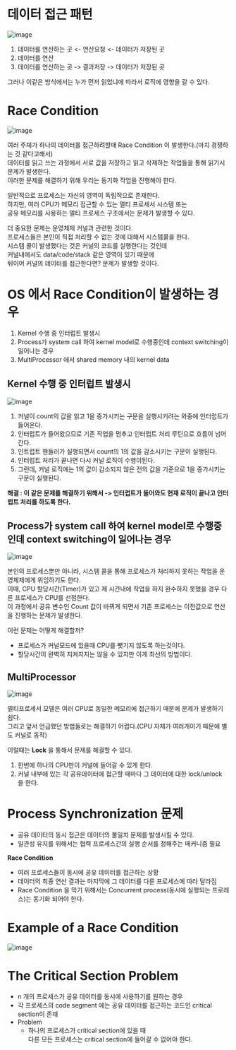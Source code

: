 # 데이터 접근 패턴 

![image](https://user-images.githubusercontent.com/50267433/141056517-88c158bd-d43d-4ae4-8754-f26026cceb6b.png)

1. 데이터를 연산하는 곳 <- 연산요청 <- 데이터가 저장된 곳 
2. 데이터를 연산 
3. 데이터를 연산하는 곳 -> 결과저장 -> 데이터가 저장된 곳 

그러나 이같은 방식에서는 누가 먼저 읽었냐에 따라서 로직에 영향을 갈 수 있다.   

# Race Condition

![image](https://user-images.githubusercontent.com/50267433/141056768-bcc1e8fb-a621-4bd2-939e-ef741ae1145a.png)
        
여러 주체가 하나의 데이터를 접근하려할때 Race Condition 이 발생한다.(마치 경쟁하는 것 같다고해서)              
데이터를 읽고 쓰는 과정에서 서로 값을 저장하고 읽고 삭제하는 작업들을 통해 읽기시 문제가 발생한다.         
이러한 문제를 해결하기 위해 우리는 동기화 작업을 진행해야 한다.     
        
일반적으로 프로세스는 자신의 영역이 독립적으로 존재한다.         
하지만, 여러 CPU가 메모리 접근할 수 있는 멀티 프로세서 시스템 또는       
공유 메모리를 사용하는 멀티 프로세스 구조에서는 문제가 발생할 수 있다.         
         
더 중요한 문제는 운영체제 커널과 관련한 것이다.           
프로세스들은 본인이 직접 처리할 수 없는 것에 대해서 시스템콜을 한다.       
시스템 콜이 발생했다는 것은 커널의 코드를 실행한다는 것인데             
커널내에서도 data/code/stack 같은 영역이 있기 때문에              
뒤이어 커널의 데이터를 접근한다면? 문제가 발생할 것이다.       

# OS 에서 Race Condition이 발생하는 경우 

1. Kernel 수행 중 인터럽트 발생시
2. Process가 system call 하여 kernel model로 수행중인데 context switching이 일어나는 경우 
3. MultiProcessor 에서 shared memory 내의 kernel data

## Kernel 수행 중 인터럽트 발생시   

![image](https://user-images.githubusercontent.com/50267433/141058115-6661680d-c273-4981-a460-24394bba9b50.png)

1. 커널이 count의 값을 읽고 1을 증가시키는 구문을 실행시키려는 와중에 인터럽트가 들어온다.   
2. 인터럽트가 들어왔으므로 기존 작업을 멈추고 인터럽트 처리 루틴으로 흐름이 넘어간다.   
3. 인트럽트 핸들러가 실행되면서 count의 1의 값을 감소시키는 구문이 실행된다.   
4. 인터럽트 처리가 끝나면 다시 커널 로직이 수행이된다.   
5. 그런데, 커널 로직에는 1의 값이 감소되지 않은 전의 값을 기준으로 1을 증가시키는 구문이 실행된다.   
  
**해결 : 이 같은 문제를 해결하기 위해서 -> 인터럽트가 들어와도 현재 로직이 끝나고 인터럽트 처리를 하도록 한다.**      
  
## Process가 system call 하여 kernel model로 수행중인데 context switching이 일어나는 경우

![image](https://user-images.githubusercontent.com/50267433/141062417-da7986c1-5c6a-4a74-b679-26e8e36b6e87.png)
    
본인의 프로세스뿐만 아니라, 시스템 콜을 통해 프로세스가 처리하지 못하는 작업을 운영체제에게 위임하기도 한다.          
이때, CPU 할당시간(Timer)가 있고 제 시간내에 작업을 하지 완수하지 못했을 경우 다른 프로세스가 CPU를 선점한다.       
이 과정에서 공유 변수인 Count 값이 바뀌게 되면서 기존 프로세스는 이전값으로 연산을 진행하는 문제가 발생한다.    
  
이런 문제는 어떻게 해결할까?    

* 프로세스가 커널모드에 있을때 CPU를 뺏기지 않도록 하는것이다.     
* 할당시간이 완벽히 지켜지지는 않을 수 있지만 이게 최선의 방법이다.  

## MultiProcessor 

![image](https://user-images.githubusercontent.com/50267433/141063373-b6146203-674a-4e3c-917e-48ad7708939d.png)
 
멀티프로세서 모델은 여러 CPU로 동일한 메모리에 접근하기 때문에 문제가 발생하기 쉽다.       
그리고 앞서 언급했던 방법들로는 해결하기 어렵다.(CPU 자체가 여러개이기 때문에 별도 커널로 동작)     
  
이럴때는 **Lock** 을 통해서 문제를 해결할 수 있다.   
  
1. 한번에 하나의 CPU만이 커널에 들어갈 수 있게 한다.     
2. 커널 내부에 있는 각 공유데이터에 접근할 때마다 그 데이터에 대한 lock/unlock 을 한다.  

# Process Synchronization 문제   
* 공유 데이터의 동시 접근은 데이터의 불일치 문제를 발생시킬 수 있다.   
* 일관성 유지를 위해서는 협력 프로세스간의 실행 순서를 정해주는 매커니즘 필요  

**Race Condition**    
* 여러 프로세스들이 동시에 공유 데이터를 접근하는 상황    
* 데이터의 최종 연산 결과는 마지막에 그 데이터를 다룬 프로세스에 따라 달라짐   
* Race Condition 을 막기 위해서는 Concurrent process(동시에 실행되는 프로레스)는 동기화 되어야 한다.    

# Example of a Race Condition   
  
![image](https://user-images.githubusercontent.com/50267433/141064603-d2d8d44d-d721-4d80-80e1-7718f75d37da.png)

# The Critical Section Problem  
* n 개의 프로세스가 공유 데이터를 동시에 사용하기를 원하는 경우    
* 각 프로세스의 code segment 에는 공유 데이터를 접근하는 코드인 critical section이 존재  
* Problem 
    * 하나의 프로세스가 critical section에 있을 때      
      다른 모든 프로세스는 critical section에 들어갈 수 없어야 한다.  

